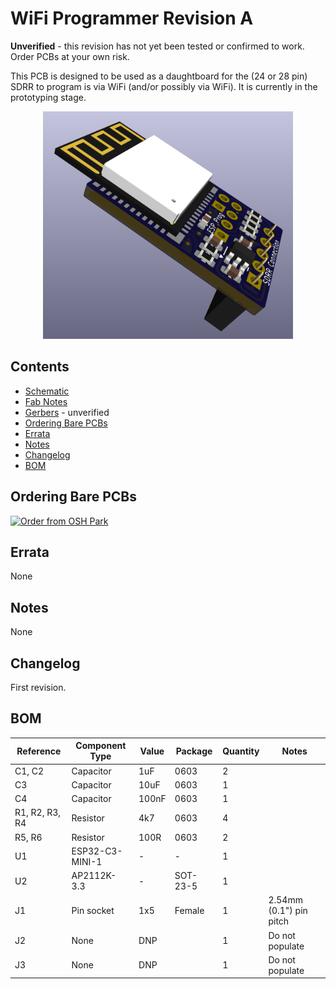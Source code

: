 # WiFi Programmer Revision A

**Unverified** - this revision has not yet been tested or confirmed to work.  Order PCBs at your own risk.

This PCB is designed to be used as a daughtboard for the (24 or 28 pin) SDRR to program is via WiFi (and/or possibly via WiFi).  It is currently in the prototyping stage.

<div style="text-align: center;">
  <a href="/sdrr-pcb/unverified/wifi-prog-rev-a/wifi-rev-a-side.png">
    <img src="wifi-rev-a-side.png" alt="WiFi Programmer rev A" width="400">
  </a>
</div>

## Contents

- [Schematic](wifi-prog-rev-a-schematic.pdf)
- [Fab Notes](sdrr-28-pin-rev-a-fab-notes.pdf)
- [Gerbers](gerbers/) - unverified
- [Ordering Bare PCBs](#ordering-bare-pcbs)
- [Errata](#errata)
- [Notes](#notes)
- [Changelog](#changelog)
- [BOM](#bom)

## Ordering Bare PCBs

[![Order from OSH Park](https://oshpark.com/assets/badge-5b7ec47045b78aef6eb9d83b3bac6b1920de805e9a0c227658eac6e19a045b9c.png)](https://oshpark.com/shared_projects/ZYor2nRZ)

## Errata

None

## Notes

None

## Changelog

First revision.

## BOM

| Reference | Component Type | Value | Package | Quantity | Notes |
|-----------|----------------|-------|---------|----------|-------|
| C1, C2 | Capacitor | 1uF | 0603 | 2 | |
| C3 | Capacitor | 10uF| 0603 | 1 | |
| C4 | Capacitor | 100nF | 0603 | 1 | |
| R1, R2, R3, R4 | Resistor | 4k7 | 0603 | 4 | |
| R5, R6 | Resistor | 100R | 0603 | 2 | |
| U1 | ESP32-C3-MINI-1 | - | - | 1 | |
| U2 | AP2112K-3.3 | - | SOT-23-5 | 1 | |
| J1 | Pin socket | 1x5 | Female | 1 | 2.54mm (0.1") pin pitch |
| J2 | None | DNP | | 1 | Do not populate |
| J3 | None | DNP | | 1 | Do not populate |
